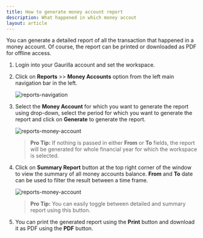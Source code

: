 ```yaml
---
title: How to generate money account report
description: What happened in which money accout
layout: article
---
```

You can generate a detailed report of all the transaction that happened in a money account. Of course, the report can be printed or downloaded as PDF for offline access.

1. Login into your Gaurilla account and set the workspace.

2. Click on **Reports** >> **Money Accounts** option from the left main navigation bar in the left.

	![reports-navigation]({{site.url}}/images/navigation/reports.png)

3. Select the **Money Account** for which you want to generate the report using drop-down, select the period for which you want to generate the report and click on **Generate** to generate the report.

	![reports-money-account]({{site.url}}/images/reports/money-accounts-detailed.png)

	> **Pro Tip:** If nothing is passed in either **From** or **To** fields, the report will be generated for whole financial year for which the workspace is selected.

4. Click on **Summary Report** button at the top right corner of the window to view the summary of all money accounts balance. **From** and **To** date can be used to filter the result between a time frame.

	![reports-money-account]({{site.url}}/images/reports/money-accounts-summary.png)

	> **Pro Tip:** You can easily toggle between detailed and summary report using this button.

5. You can print the generated report using the **Print** button and download it as PDF using the **PDF** button.